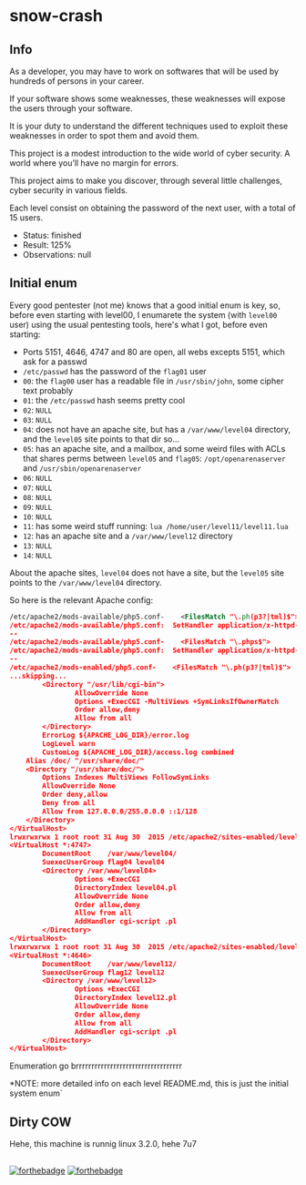 # snow-crash

## Info

As a developer, you may have to work on softwares that will be used by hundreds
of persons in your career.

If your software shows some weaknesses, these weaknesses will expose the users
through your software.

It is your duty to understand the different techniques used to exploit these
weaknesses in order to spot them and avoid them.

This project is a modest introduction to the wide world of cyber security.
A world where you’ll have no margin for errors.

This project aims to make you discover, through several little challenges,
cyber security in various fields.

Each level consist on obtaining the password of the next user, with a total of
15 users.

- Status: finished
- Result: 125%
- Observations: null

## Initial enum

Every good pentester (not me) knows that a good initial enum is key, so, before
even starting with level00, I enumarete the system (with `level00` user) using
the usual pentesting tools, here's what I got, before even starting:

- Ports 5151, 4646, 4747 and 80 are open, all webs excepts 5151, which ask for a passwd
- `/etc/passwd` has the password of the `flag01` user
- `00`: the `flag00` user has a readable file in `/usr/sbin/john`, some cipher text probably
- `01`: the `/etc/passwd` hash seems pretty cool
- `02`: `NULL`
- `03`: `NULL`
- `04`: does not have an apache site, but has a `/var/www/level04` directory, and the `level05` site points to that dir so...
- `05`: has an apache site, and a mailbox, and some weird files with ACLs that shares perms between `level05` and `flag05`: `/opt/openarenaserver` and `/usr/sbin/openarenaserver`
- `06`: `NULL`
- `07`: `NULL`
- `08`: `NULL`
- `09`: `NULL`
- `10`: `NULL`
- `11`: has some weird stuff running: `lua /home/user/level11/level11.lua`
- `12`: has an apache site and a `/var/www/level12` directory
- `13`: `NULL`
- `14`: `NULL`

About the apache sites, `level04` does not have a site, but the `level05` site
points to the `/var/www/level04` directory.

So here is the relevant Apache config:
```xml
/etc/apache2/mods-available/php5.conf-    <FilesMatch "\.ph(p3?|tml)$">
/etc/apache2/mods-available/php5.conf:  SetHandler application/x-httpd-php
--
/etc/apache2/mods-available/php5.conf-    <FilesMatch "\.phps$">
/etc/apache2/mods-available/php5.conf:  SetHandler application/x-httpd-php-source
--
/etc/apache2/mods-enabled/php5.conf-    <FilesMatch "\.ph(p3?|tml)$">
...skipping...
        <Directory "/usr/lib/cgi-bin">
                AllowOverride None
                Options +ExecCGI -MultiViews +SymLinksIfOwnerMatch
                Order allow,deny
                Allow from all
        </Directory>
        ErrorLog ${APACHE_LOG_DIR}/error.log
        LogLevel warn
        CustomLog ${APACHE_LOG_DIR}/access.log combined
    Alias /doc/ "/usr/share/doc/"
    <Directory "/usr/share/doc/">
        Options Indexes MultiViews FollowSymLinks
        AllowOverride None
        Order deny,allow
        Deny from all
        Allow from 127.0.0.0/255.0.0.0 ::1/128
    </Directory>
</VirtualHost>
lrwxrwxrwx 1 root root 31 Aug 30  2015 /etc/apache2/sites-enabled/level05.conf -> ../sites-available/level05.conf
<VirtualHost *:4747>
        DocumentRoot    /var/www/level04/
        SuexecUserGroup flag04 level04
        <Directory /var/www/level04>
                Options +ExecCGI
                DirectoryIndex level04.pl
                AllowOverride None
                Order allow,deny
                Allow from all
                AddHandler cgi-script .pl
        </Directory>
</VirtualHost>
lrwxrwxrwx 1 root root 31 Aug 30  2015 /etc/apache2/sites-enabled/level12.conf -> ../sites-available/level12.conf
<VirtualHost *:4646>
        DocumentRoot    /var/www/level12/
        SuexecUserGroup flag12 level12
        <Directory /var/www/level12>
                Options +ExecCGI
                DirectoryIndex level12.pl
                AllowOverride None
                Order allow,deny
                Allow from all
                AddHandler cgi-script .pl
        </Directory>
</VirtualHost>
```

Enumeration go brrrrrrrrrrrrrrrrrrrrrrrrrrrrrrrrrr

*NOTE: more detailed info on each level README.md, this is just the initial system enum`

## Dirty COW

Hehe, this machine is runnig linux 3.2.0, hehe 7u7

##

[![forthebadge](https://forthebadge.com/images/badges/makes-people-smile.svg)](https://forthebadge.com)
[![forthebadge](https://forthebadge.com/images/badges/no-ragrets.svg)](https://forthebadge.com)
